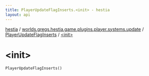 ```yaml
---
title: PlayerUpdateFlagInserts.<init> - hestia
layout: api
---
```


<div class='api-docs-breadcrumbs'><a href="../../index.html">hestia</a> / <a href="../index.html">worlds.gregs.hestia.game.plugins.player.systems.update</a> / <a href="index.html">PlayerUpdateFlagInserts</a> / <a href="./-init-.html">&lt;init&gt;</a></div>

# &lt;init&gt;

<div class="signature"><code><span class="identifier">PlayerUpdateFlagInserts</span><span class="symbol">(</span><span class="symbol">)</span></code></div>

